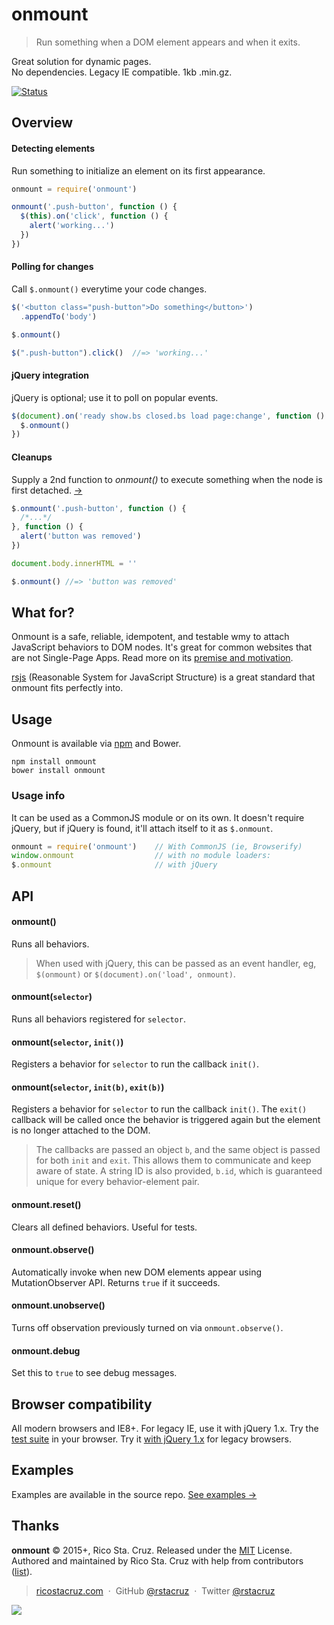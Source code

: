 # onmount
<!-- {h1:.massive-header.-with-tagline} -->

> Run something when a DOM element appears and when it exits.

Great solution for dynamic pages.<br>
No dependencies. Legacy IE compatible. 1kb .min.gz.

[![Status](https://travis-ci.org/rstacruz/onmount.svg?branch=master)](https://travis-ci.org/rstacruz/onmount "See test builds")

## Overview

#### Detecting elements

Run something to initialize an element on its first appearance.

```js
onmount = require('onmount')

onmount('.push-button', function () {
  $(this).on('click', function () {
    alert('working...')
  })
})
```

#### Polling for changes

Call `$.onmount()` everytime your code changes.

```js
$('<button class="push-button">Do something</button>')
  .appendTo('body')

$.onmount()

$(".push-button").click()  //=> 'working...'
```

#### jQuery integration

jQuery is optional; use it to poll on popular events.

```js
$(document).on('ready show.bs closed.bs load page:change', function () {
  $.onmount()
})
```

#### Cleanups

Supply a 2nd function to *onmount()* to execute something when the node is first detached.
[→](/docs/cleanup.md)

```js
$.onmount('.push-button', function () {
  /*...*/
}, function () {
  alert('button was removed')
})

document.body.innerHTML = ''

$.onmount() //=> 'button was removed'
```

## What for?

Onmount is a safe, reliable, idempotent, and testable wmy to attach JavaScript behaviors to DOM nodes. It's great for common websites that are not Single-Page Apps. Read more on its [premise and motivation](docs/premise.md).

[rsjs][rsjs] (Reasonable System for JavaScript Structure) is a great standard that onmount fits perfectly into.

## Usage

Onmount is available via [npm](https://www.npmjs.com/package/onmount) and Bower.

```
npm install onmount
bower install onmount
```

### Usage info

It can be used as a CommonJS module or on its own. It doesn't require jQuery, but if jQuery is found, it'll attach itself to it as `$.onmount`.

```js
onmount = require('onmount')    // With CommonJS (ie, Browserify)
window.onmount                  // with no module loaders:
$.onmount                       // with jQuery
```

[Bootstrap events]: http://getbootstrap.com/javascript/
[Turbolinks load]: https://github.com/rails/turbolinks#events
[idempotent]: https://en.wiktionary.org/wiki/idempotent
[Browserify]: http://browserify.org/

## API

#### onmount()
Runs all behaviors.

> When used with jQuery, this can be passed as an event handler, eg, `$(onmount)` or `$(document).on('load', onmount)`.

#### onmount(`selector`)
Runs all behaviors registered for `selector`.

#### onmount(`selector`, `init()`)
Registers a behavior for `selector` to run the callback `init()`.

#### onmount(`selector`, `init(b)`, `exit(b)`)
Registers a behavior for `selector` to run the callback `init()`. The `exit()` callback will be called once the behavior is triggered again but the element is no longer attached to the DOM.

> The callbacks are passed an object `b`, and  the same object is passed for both `init` and `exit`. This allows them to communicate and keep aware of state. A string ID is also provided, `b.id`, which is guaranteed unique for every behavior-element pair.

#### onmount.reset()

Clears all defined behaviors. Useful for tests.

#### onmount.observe()

Automatically invoke when new DOM elements appear using MutationObserver API. Returns `true` if it succeeds.

#### onmount.unobserve()

Turns off observation previously turned on via `onmount.observe()`.

#### onmount.debug

Set this to `true` to see debug messages.

## Browser compatibility

All modern browsers and IE8+. For legacy IE, use it with jQuery 1.x. Try the [test suite](https://rawgit.com/rstacruz/onmount/master/test/index.html) in your browser. Try it [with jQuery 1.x](https://rawgit.com/rstacruz/onmount/master/test/jquery.html) for legacy browsers.

## Examples

Examples are available in the source repo. [See examples →](https://github.com/rstacruz/onmount/examples)

## Thanks

**onmount** © 2015+, Rico Sta. Cruz. Released under the [MIT] License.<br>
Authored and maintained by Rico Sta. Cruz with help from contributors ([list][contributors]).

> [ricostacruz.com](http://ricostacruz.com) &nbsp;&middot;&nbsp;
> GitHub [@rstacruz](https://github.com/rstacruz) &nbsp;&middot;&nbsp;
> Twitter [@rstacruz](https://twitter.com/rstacruz)

[MIT]: http://mit-license.org/
[contributors]: http://github.com/rstacruz/onmount/contributors
[rsjs]: https://github.com/rstacruz/rsjs

[![](https://img.shields.io/badge/%E2%9C%93-collaborative_etiquette-brightgreen.svg)](http://git.io/col)
